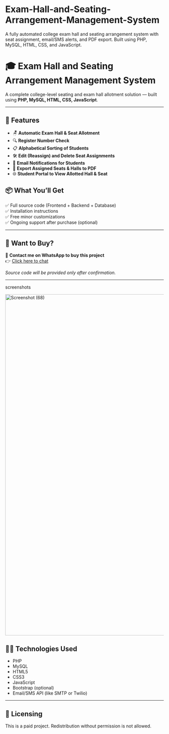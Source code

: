 # Exam-Hall-and-Seating-Arrangement-Management-System
A fully automated college exam hall and seating arrangement system with seat assignment, email/SMS alerts, and PDF export. Built using PHP, MySQL, HTML, CSS, and JavaScript.
# 🎓 Exam Hall and Seating Arrangement Management System

A complete college-level seating and exam hall allotment solution — built using **PHP, MySQL, HTML, CSS, JavaScript**.

---

## 🚀 Features

- 🪑 **Automatic Exam Hall & Seat Allotment**
- 🔍 **Register Number Check**
- 📋 **Alphabetical Sorting of Students**
- 🛠️ **Edit (Reassign) and Delete Seat Assignments**
- 📧 **Email  Notifications for Students**
- 🧾 **Export Assigned Seats & Halls to PDF**
- 🌐 **Student Portal to View Allotted Hall & Seat**

## 📦 What You’ll Get

✅ Full source code (Frontend + Backend + Database)  
✅ Installation instructions  
✅ Free minor customizations  
✅ Ongoing support after purchase (optional)

---

## 💬 Want to Buy?

📲 **Contact me on WhatsApp to buy this project**  
👉 [Click here to chat](https://wa.me/918610777809)

_Source code will be provided only after confirmation._

---

screenshots

  
<img width="1920" height="1080" alt="Screenshot (68)" src="https://github.com/user-attachments/assets/7d050b15-27cd-4602-b21b-be95d7f99fc4" />



## 🧑‍💻 Technologies Used

- PHP
- MySQL
- HTML5
- CSS3
- JavaScript
- Bootstrap (optional)
- Email/SMS API (like SMTP or Twilio)

---

## 🔐 Licensing

This is a paid project. Redistribution without permission is not allowed.

